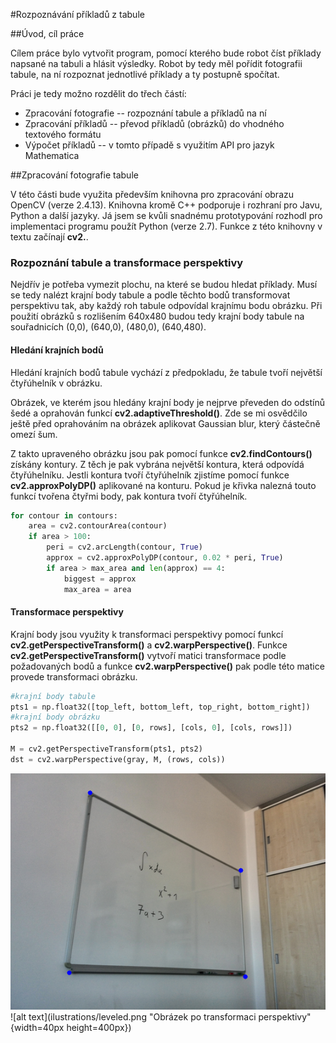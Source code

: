 #Rozpoznávání příkladů z tabule

##Úvod, cíl práce

Cílem práce bylo vytvořit program, pomocí kterého bude robot číst příklady napsané na tabuli a hlásit výsledky. Robot by tedy měl pořídit fotografii tabule, na ní rozpoznat jednotlivé příklady a ty postupně spočítat.

Práci je tedy možno rozdělit do třech částí:
* Zpracování fotografie -- rozpoznání tabule a příkladů na ní
* Zpracování příkladů -- převod příkladů (obrázků) do vhodného textového formátu
* Výpočet příkladů -- v tomto případě s využitím API pro jazyk Mathematica 


##Zpracování fotografie tabule

V této části bude využita především knihovna pro zpracování obrazu OpenCV (verze 2.4.13). Knihovna kromě C++ podporuje i rozhraní pro Javu, Python a další jazyky. Já jsem se kvůli snadnému prototypování rozhodl pro implementaci programu použít Python (verze 2.7). Funkce z této knihovny v textu začínají **cv2.**.

### Rozpoznání tabule a transformace perspektivy

Nejdřív je potřeba vymezit plochu, na které se budou hledat příklady. Musí se tedy nalézt krajní body tabule a podle těchto bodů transformovat perspektivu tak, aby každý roh tabule odpovídal krajnímu bodu obrázku. Při použití obrázků s rozlišením 640x480 budou tedy krajní body tabule na souřadnicích (0,0), (640,0), (480,0), (640,480).

#### Hledání krajních bodů

Hledání krajních bodů tabule vychází z předpokladu, že tabule tvoří největší čtyřúhelník v obrázku.

Obrázek, ve kterém jsou hledány krajní body je nejprve převeden do odstínů šedé a oprahován funkcí **cv2.adaptiveThreshold()**. Zde se mi osvědčilo ještě před oprahováním na obrázek aplikovat Gaussian blur, který částečně omezí šum. 

Z takto upraveného obrázku jsou pak pomocí funkce **cv2.findContours()** získány kontury. Z těch je pak vybrána největší kontura, která odpovídá čtyřúhelníku. Jestli kontura tvoří čtyřúhelník zjistíme pomocí funkce **cv2.approxPolyDP()** aplikované na konturu. Pokud je křivka nalezná touto funkcí tvořena čtyřmi body, pak kontura tvoří čtyřúhelník.

```python
for contour in contours:
    area = cv2.contourArea(contour)
    if area > 100:
        peri = cv2.arcLength(contour, True)
        approx = cv2.approxPolyDP(contour, 0.02 * peri, True)
        if area > max_area and len(approx) == 4:
            biggest = approx
            max_area = area
```

#### Transformace perspektivy
Krajní body jsou využity k transformaci perspektivy pomocí funkcí **cv2.getPerspectiveTransform()** a **cv2.warpPerspective()**. Funkce **cv2.getPerspectiveTransform()** vytvoří matici transformace podle požadovaných bodů a funkce **cv2.warpPerspective()** pak podle této matice provede transformaci obrázku.

```python
#krajní body tabule
pts1 = np.float32([top_left, bottom_left, top_right, bottom_right])
#krajní body obrázku
pts2 = np.float32([[0, 0], [0, rows], [cols, 0], [cols, rows]])

M = cv2.getPerspectiveTransform(pts1, pts2)
dst = cv2.warpPerspective(gray, M, (rows, cols))
```

![alt text](ilustrations/krajnibody.png "Původní obrázek s vyznačenými krajními body")
![alt text](ilustrations/leveled.png "Obrázek po transformaci perspektivy" {width=40px height=400px})
